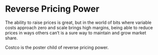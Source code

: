 # Reverse Pricing Power

The ability to raise prices is great, but in the world of bits where variable costs approach zero and scale brings high margins, being able to reduce prices in ways others can’t is a sure way to maintain and grow market share. 

Costco is the poster child of reverse pricing power.